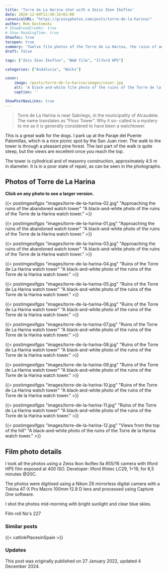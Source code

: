 ```yaml
---
title: 'Torre de La Harina shot with a Zeiss Ikon Ikoflex'
date: 2024-12-04T11:50:32+01:00
canonicalURL: "https://grainyphotos.com/posts/torre-de-la-harina/"
author: Rom Gostomski
# ShowBreadCrumbs: true
# Show ReadingTime: true
ShowToc: true
tocopen: true
summary: 'Twelve film photos of the Torre de La Harina, the ruins of an old watch tower located on a hill. The location offers great views of the surrounding countryside.'
draft: false

tags: ["Zeis Ikon Ikoflex", "B&W film", "Ilford HP5"]

categories: ["Andalucia", "Walks"]

cover:
    image: /posts/torre-de-la-harina/images/cover.jpg
    alt: 'A black-and-white film photo of the ruins of the Torre de la Harina watch tower'
    caption: ''

ShowPostNavLinks: true
---
```

> Torre de La Harina is near Sabriego, in the municipality of
Alcaudete. The name translates as “Flour Tower”. Why it so-
called is a mystery to me as it is generally considered to have
been a watchtower.

This is a great walk for the dogs. I park up at the Paraje del Puente Palomillas, which is
a nice picnic spot by the San Juan river. The walk to the tower is through a pleasant
pine forest. The last part of the walk is quite steep, but the views are excellent once
you reach the top.

The tower is cylindrical and of masonry construction, approximately 4.5 m in
diameter. It is in a poor state of repair, as can be seen in the photographs.

## Photos of Torre de La Harina

**Click on any photo to see a larger version.**

{{< postimgexifgps "images/torre-de-la-harina-02.jpg" 
"Approaching the ruins of the abandoned watch tower" 
"A black-and-white photo of the ruins of the Torre de la Harina watch tower." >}}

{{< postimgexifgps "images/torre-de-la-harina-01.jpg" 
"Approaching the ruins of the abandoned watch tower" 
"A black-and-white photo of the ruins of the Torre de la Harina watch tower." >}}

{{< postimgexifgps "images/torre-de-la-harina-03.jpg" 
"Approaching the ruins of the abandoned watch tower" 
"A black-and-white photo of the ruins of the Torre de la Harina watch tower." >}}

{{< postimgexifgps "images/torre-de-la-harina-04.jpg" 
"Ruins of the Torre de La Harina watch tower" 
"A black-and-white photo of the ruins of the Torre de la Harina watch tower." >}}

{{< postimgexifgps "images/torre-de-la-harina-05.jpg" 
"Ruins of the Torre de La Harina watch tower" 
"A black-and-white photo of the ruins of the Torre de la Harina watch tower." >}}

{{< postimgexifgps "images/torre-de-la-harina-06.jpg" 
"Ruins of the Torre de La Harina watch tower" 
"A black-and-white photo of the ruins of the Torre de la Harina watch tower." >}}

{{< postimgexifgps "images/torre-de-la-harina-07.jpg" 
"Ruins of the Torre de La Harina watch tower" 
"A black-and-white photo of the ruins of the Torre de la Harina watch tower." >}}

{{< postimgexifgps "images/torre-de-la-harina-08.jpg" 
"Ruins of the Torre de La Harina watch tower" 
"A black-and-white photo of the ruins of the Torre de la Harina watch tower." >}}

{{< postimgexifgps "images/torre-de-la-harina-09.jpg" 
"Ruins of the Torre de La Harina watch tower" 
"A black-and-white photo of the ruins of the Torre de la Harina watch tower." >}}

{{< postimgexifgps "images/torre-de-la-harina-10.jpg" 
"Ruins of the Torre de La Harina watch tower" 
"A black-and-white photo of the ruins of the Torre de la Harina watch tower." >}}

{{< postimgexifgps "images/torre-de-la-harina-11.jpg" 
"Ruins of the Torre de La Harina watch tower" 
"A black-and-white photo of the ruins of the Torre de la Harina watch tower." >}}

{{< postimgexifgps "images/torre-de-la-harina-12.jpg" 
"Views from the top of the hill" 
"A black-and-white photo of the ruins of the Torre de la Harina watch tower." >}}

## Film photo details

I took all the photos using a Zeiss Ikon Ikoflex IIa 855/16 camera with Ilford HP5 film exposed at 400 ISO. Developer: Ilford Ilfotec LC29, 1+19, for 6,5 minutes @20C.

The photos were digitised using a Nikon Z6 mirrorless digital camera with a Tokina AT-X Pro Macro 100mm f2.8 D lens and processed using Capture One software.

I shot the photos mid-morning with bright sunlight and clear blue skies.

Film roll No's 227

### Similar posts

{{< catlinkPlacesinSpain >}}

### Updates

This post was originally published on 27 January 2022, updated 4 December 2024.